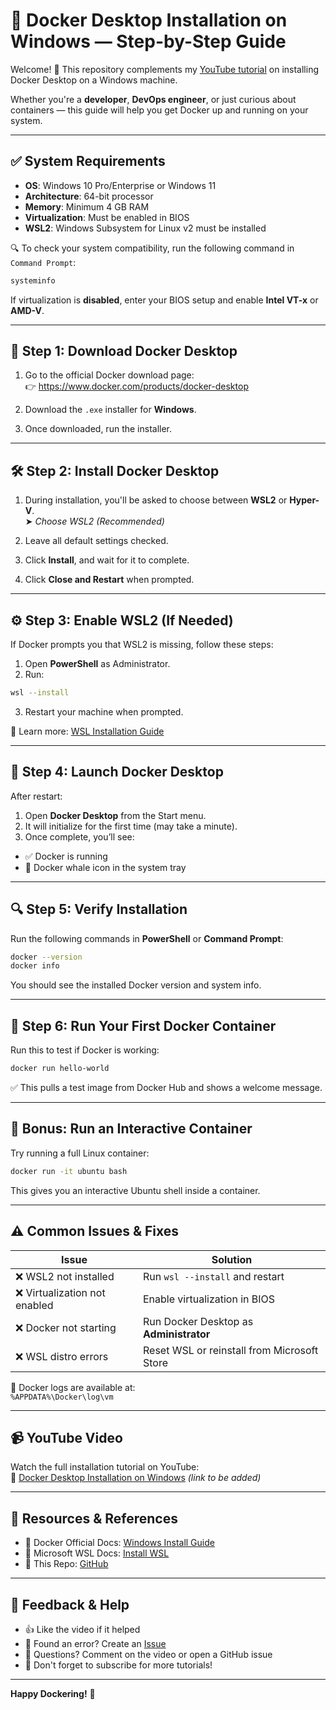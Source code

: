 
# 🐳 Docker Desktop Installation on Windows — Step-by-Step Guide

Welcome! 👋 This repository complements my [YouTube tutorial](https://www.youtube.com/) on installing Docker Desktop on a Windows machine.

Whether you're a **developer**, **DevOps engineer**, or just curious about containers — this guide will help you get Docker up and running on your system.

---

## ✅ System Requirements

- **OS**: Windows 10 Pro/Enterprise or Windows 11  
- **Architecture**: 64-bit processor  
- **Memory**: Minimum 4 GB RAM  
- **Virtualization**: Must be enabled in BIOS  
- **WSL2**: Windows Subsystem for Linux v2 must be installed  

🔍 To check your system compatibility, run the following command in `Command Prompt`:

```sh
systeminfo
```

If virtualization is **disabled**, enter your BIOS setup and enable **Intel VT-x** or **AMD-V**.

---

## 🔽 Step 1: Download Docker Desktop

1. Go to the official Docker download page:  
   👉 https://www.docker.com/products/docker-desktop

2. Download the `.exe` installer for **Windows**.
3. Once downloaded, run the installer.

---

## 🛠️ Step 2: Install Docker Desktop

1. During installation, you'll be asked to choose between **WSL2** or **Hyper-V**.  
   ➤ *Choose WSL2 (Recommended)*

2. Leave all default settings checked.
3. Click **Install**, and wait for it to complete.
4. Click **Close and Restart** when prompted.

---

## ⚙️ Step 3: Enable WSL2 (If Needed)

If Docker prompts you that WSL2 is missing, follow these steps:

1. Open **PowerShell** as Administrator.
2. Run:

```sh
wsl --install
```

3. Restart your machine when prompted.

📘 Learn more: [WSL Installation Guide](https://learn.microsoft.com/en-us/windows/wsl/install)

---

## 🐳 Step 4: Launch Docker Desktop

After restart:

1. Open **Docker Desktop** from the Start menu.
2. It will initialize for the first time (may take a minute).
3. Once complete, you’ll see:

- ✅ Docker is running
- 🐳 Docker whale icon in the system tray

---

## 🔍 Step 5: Verify Installation

Run the following commands in **PowerShell** or **Command Prompt**:

```sh
docker --version
docker info
```

You should see the installed Docker version and system info.

---

## 🚀 Step 6: Run Your First Docker Container

Run this to test if Docker is working:

```sh
docker run hello-world
```

✅ This pulls a test image from Docker Hub and shows a welcome message.

---

## 🧪 Bonus: Run an Interactive Container

Try running a full Linux container:

```sh
docker run -it ubuntu bash
```

This gives you an interactive Ubuntu shell inside a container.

---

## ⚠️ Common Issues & Fixes

| Issue                            | Solution                                   |
|----------------------------------|---------------------------------------------|
| ❌ WSL2 not installed             | Run `wsl --install` and restart             |
| ❌ Virtualization not enabled     | Enable virtualization in BIOS               |
| ❌ Docker not starting            | Run Docker Desktop as **Administrator**     |
| ❌ WSL distro errors              | Reset WSL or reinstall from Microsoft Store |

📁 Docker logs are available at:  
`%APPDATA%\Docker\log\vm`

---

## 📹 YouTube Video

Watch the full installation tutorial on YouTube:  
🎥 [Docker Desktop Installation on Windows](https://youtu.be/iKM6YGZ-_uQ) *(link to be added)*

---

## 📂 Resources & References

- 🔗 Docker Official Docs: [Windows Install Guide](https://docs.docker.com/desktop/setup/install/windows-install/)
- 🔗 Microsoft WSL Docs: [Install WSL](https://learn.microsoft.com/en-us/windows/wsl/install)
- 🔗 This Repo: [GitHub](https://github.com/vijaygoel88/Docker-hello-world/tree/main/docker%20installation)

---

## 💬 Feedback & Help

- 👍 Like the video if it helped
- 🐞 Found an error? Create an [Issue](https://github.com/vijaygoel88/Docker-hello-world/issues)
- 💬 Questions? Comment on the video or open a GitHub issue
- 🔔 Don't forget to subscribe for more tutorials!

---

**Happy Dockering!** 🐳

